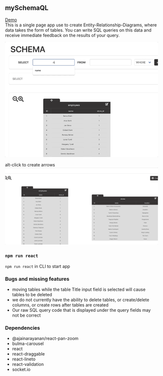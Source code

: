 ## mySchemaQL
<a href="https://myschemaql.netlify.com"> Demo </a> <br>
This is a single page app use to create Entity-Relationship-Diagrams, where data takes the form of tables. You can write SQL queries on this data and receive immediate feedback on the results of your query.

<img src="./public/query.gif" />

alt-click to create arrows
<img src="./public/svgerd.gif" />

### `npm run react`
`npm run react` in CLI to start app

### Bugs and missing features
- moving tables while the table Title input field is selected will cause tables to be deleted
- we do not currently have the ability to delete tables, or create/delete columns, or create rows after tables are created
- Our raw SQL query code that is displayed under the query fields may not be correct

### Dependencies
 - @ajainarayanan/react-pan-zoom
 - bulma-carousel
 - react
 - react-draggable
 - react-lineto
 - react-validation
 - socket.io